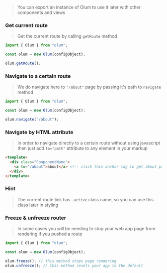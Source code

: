> You can export an instance of Olum to use it later with other components and views

### Get current route
> Get the current route by calling `getRoute` method

```javascript
import { Olum } from "olum";

const olum = new Olum(configObject);

olum.getRoute();
```

### Navigate to a certain route
> We do navigate here to `"/about"` page by passing it's path to `navigate` method

```javascript
import { Olum } from "olum";

const olum = new Olum(configObject);

olum.navigate("/about");
```

### Navigate by HTML attribute
> In order to navigate directly to a certain route without using javascript then just add `to="path"` attribute to any element in your markup

```html
<template>
  <div class="ComponentName">
    <a to="/about">about</a> <!-- click this anchor tag to get about page -->
  </div>
</template>
```

### Hint
> The current route link has `.active` class name, so you can use this class later in styling

### Freeze & unfreeze router
> In some cases you will be needing to stop your web app page from rendering if you pushed a route 

```javascript
import { Olum } from "olum";

const olum = new Olum(configObject);

olum.freeze(); // this method stops page rendering 
olum.unfreeze(); // this method resets your app to the default 
```